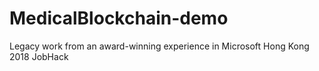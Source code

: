 # MedicalBlockchain-demo
Legacy work from an award-winning experience in Microsoft Hong Kong 2018 JobHack
